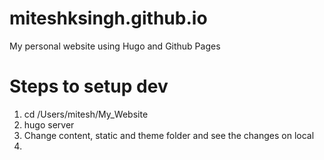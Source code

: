 # miteshksingh.github.io
My personal website using Hugo and Github Pages


# Steps to setup dev

1. cd /Users/mitesh/My_Website
2. hugo server
3. Change content, static and theme folder and see the changes on local
4. 
